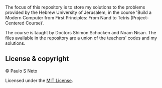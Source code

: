 The focus of this repository is to store my solutions to the problems provided by the Hebrew University of Jerusalem, in the course 'Build a Modern Computer from First Principles: From Nand to Tetris (Project-Centered Course)'. 

The course is taught by Doctors Shimon Schocken and Noam Nisan. The files available in the repository are a union of the teachers' codes and my solutions.

## License & copyright

© Paulo S Neto

Licensed under the [MIT License](LICENSE).
